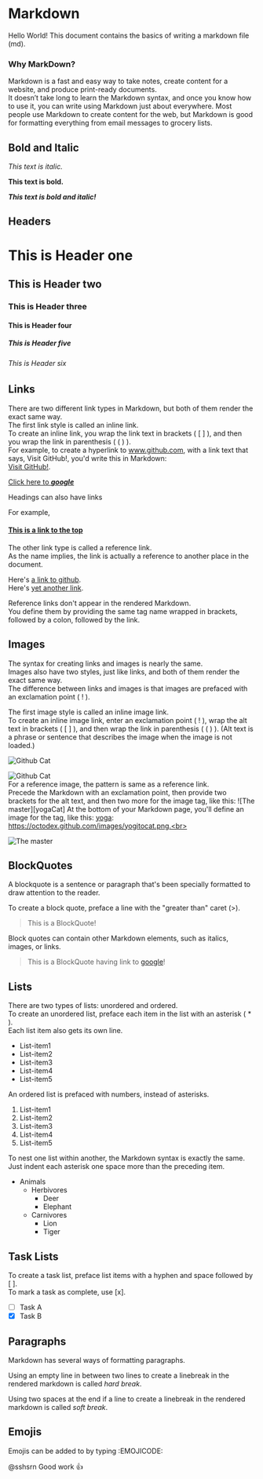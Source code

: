 # Markdown

Hello World!
This document contains the basics of writing a markdown file (md).

### Why MarkDown?  
Markdown is a fast and easy way to take notes, create content for a website, and produce print-ready documents.  
It doesn’t take long to learn the Markdown syntax, and once you know how to use it, you can write using Markdown just about everywhere. Most people use Markdown to create content for the web, but Markdown is good for formatting everything from email messages to grocery lists.

## Bold and Italic

_This text is italic._
<!-- Note that empty lines doesn't matter (do not affect the preview) in markdown. -->


**This text is bold.**

**_This text is bold and italic!_**

## Headers

# This is Header one
## This is Header two
### This is Header three
#### This is Header four
##### This is Header five
###### This is Header six
<!-- In general, headers one and six should be used sparingly. -->

## Links

There are two different link types in Markdown, but both of them render the exact same way. <br>
The first link style is called an inline link. <br>
To create an inline link, you wrap the link text in brackets ( [ ] ), and then you wrap the link in parenthesis ( ( ) ). <br>
For example, to create a hyperlink to www.github.com, with a link text that says, Visit GitHub!, you'd write this in Markdown: <br>
[Visit GitHub!](www.github.com).

[Click here to _**google**_](www.google.com)

Headings can also have links

For example,

#### [This is a link to the top](#Markdown)

The other link type is called a reference link. <br>
As the name implies, the link is actually a reference to another place in the document. <br>

Here's [a link to github][github].<br>
Here's [yet another link][google].

[github]: https://www.github.com
[google]: https://www.google.com

Reference links don't appear in the rendered Markdown. <br>
You define them by providing the same tag name wrapped in brackets, followed by a colon, followed by the link.

## Images

The syntax for creating links and images is nearly the same.<br>
Images also have two styles, just like links, and both of them render the exact same way. <br>
The difference between links and images is that images are prefaced with an exclamation point ( ! ).

The first image style is called an inline image link.<br>
To create an inline image link, enter an exclamation point ( ! ), wrap the alt text in brackets ( [ ] ), and then wrap the link in parenthesis ( ( ) ). (Alt text is a phrase or sentence that describes the image when the image is not loaded.)

![Github Cat](https://octodex.github.com/images/Fintechtocat.png)

<!-- The below image url is invalid, so the alt(alternative) text is displayed -->
![Github Cat](https://octodex.github.com/images/Fintechtocat123.png)
<br>
For a reference image, the pattern is same as a reference link.<br>
Precede the Markdown with an exclamation point, then provide two brackets for the alt text, and then two more for the image tag, like this: ![The master][yogaCat] At the bottom of your Markdown page, you'll define an image for the tag, like this: [yoga]: https://octodex.github.com/images/yogitocat.png.<br>

![The master][yoga]

[yoga]: https://octodex.github.com/images/yogitocat.png

## BlockQuotes

A blockquote is a sentence or paragraph that's been specially formatted to draw attention to the reader. 

To create a block quote, preface a line with the "greater than" caret (>).

>This is a BlockQuote!

Block quotes can contain other Markdown elements, such as italics, images, or links.

>This is a BlockQuote having link to [google](https://www.google.com)!

## Lists

There are two types of lists: unordered and ordered. <br>
To create an unordered list, preface each item in the list with an asterisk ( * ). <br>
Each list item also gets its own line.

* List-item1
* List-item2
* List-item3
* List-item4
* List-item5

An ordered list is prefaced with numbers, instead of asterisks.

1. List-item1
2. List-item2
3. List-item3
4. List-item4
5. List-item5

To nest one list within another, the Markdown syntax is exactly the same. Just indent each asterisk one space more than the preceding item.

* Animals
    * Herbivores
        * Deer
        * Elephant
    * Carnivores
        * Lion
        * Tiger

## Task Lists

To create a task list, preface list items with a hyphen and space followed by [ ].  
To mark a task as complete, use [x].  
- [ ] Task A  
- [x] Task B

## Paragraphs

Markdown has several ways of formatting paragraphs.

Using an empty line in between two lines to create a linebreak in the rendered markdown is called _hard break_.

Using two spaces at the end if a line to create a linebreak in the rendered markdown is called _soft break_.

## Emojis

Emojis can be added to by typing :EMOJICODE:  

@sshsrn Good work :+1: 

